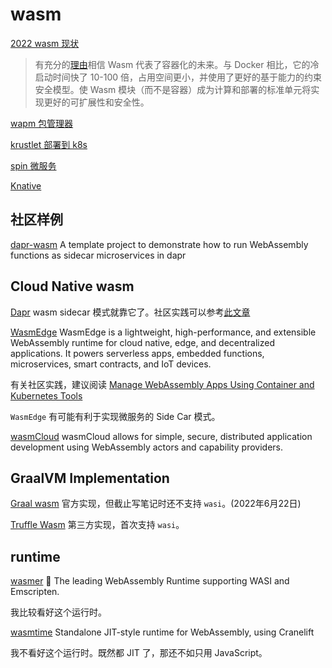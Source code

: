 # wasm

[2022 wasm 现状](https://harshal.sheth.io/2022/01/31/webassembly.html)

> 有充分的[理由](https://kubesphere.io/blogs/will-cloud-native-webassembly-replace-docker_/)相信 Wasm 代表了容器化的未来。与 Docker 相比，它的冷启动时间快了 10-100 倍，占用空间更小，并使用了更好的基于能力的约束安全模型。使 Wasm 模块（而不是容器）成为计算和部署的标准单元将实现更好的可扩展性和安全性。


[wapm 包管理器](https://wapm.io/)

[krustlet 部署到 k8s](https://krustlet.dev/)

[spin 微服务](https://github.com/fermyon/spin)

[Knative](https://knative.dev/)

## 社区样例

[dapr-wasm](https://github.com/second-state/dapr-wasm) A template project to demonstrate how to run WebAssembly functions as sidecar microservices in dapr

## Cloud Native wasm

[Dapr](https://dapr.io/) wasm sidecar 模式就靠它了。社区实践可以参考[此文章](https://www.secondstate.io/articles/dapr-wasmedge-webassembly/)

[WasmEdge](https://github.com/WasmEdge/WasmEdge) WasmEdge is a lightweight, high-performance, and extensible WebAssembly runtime for cloud native, edge, and decentralized applications. It powers serverless apps, embedded functions, microservices, smart contracts, and IoT devices.

有关社区实践，建议阅读 [Manage WebAssembly Apps Using Container and Kubernetes Tools](https://www.secondstate.io/articles/manage-webassembly-apps-in-wasmedge-using-docker-tools/)

`WasmEdge` 有可能有利于实现微服务的 Side Car 模式。

[wasmCloud](https://github.com/wasmCloud/wasmCloud) wasmCloud allows for simple, secure, distributed application development using WebAssembly actors and capability providers.

## GraalVM Implementation

[Graal wasm](https://www.graalvm.org/22.1/reference-manual/wasm/) 官方实现，但截止写笔记时还不支持 `wasi`。(2022年6月22日)

[Truffle Wasm](https://www.research.manchester.ac.uk/portal/files/160212054/salim_TruffleWasm_vee_2020_authorversion.pdf) 第三方实现，首次支持 `wasi`。

## runtime

[wasmer](https://github.com/wasmerio/wasmer) 🚀 The leading WebAssembly Runtime supporting WASI and Emscripten.

我比较看好这个运行时。

[wasmtime](https://github.com/bytecodealliance/wasmtime) Standalone JIT-style runtime for WebAssembly, using Cranelift

我不看好这个运行时。既然都 JIT 了，那还不如只用 JavaScript。

